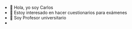 - 👋 Hola, yo soy Carlos
- 👀 Estoy interesado en hacer cuestionarios para exámenes
- 🌱 Soy Profesor universitario
- 

<!---
cjrf12/cjrf12 is a ✨ special ✨ repository because its `README.md` (this file) appears on your GitHub profile.
You can click the Preview link to take a look at your changes.
--->
